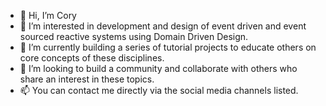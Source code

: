 - 👋 Hi, I’m Cory
- 👀 I’m interested in development and design of event driven and event sourced reactive systems using Domain Driven Design.
- 🌱 I’m currently building a series of tutorial projects to educate others on core concepts of these disciplines.
- 💞️ I’m looking to build a community and collaborate with others who share an interest in these topics.
- 📫 You can contact me directly via the social media channels listed.

<!---
CSerratore/CSerratore is a ✨ special ✨ repository because its `README.md` (this file) appears on your GitHub profile.
You can click the Preview link to take a look at your changes.
--->
